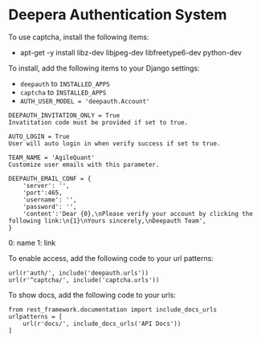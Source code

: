 # Deepera Authentication System
To use captcha, install the following items:
- apt-get -y install libz-dev libjpeg-dev libfreetype6-dev python-dev

To install, add the following items to your Django settings:
- `deepauth` to `INSTALLED_APPS`
- `captcha` to `INSTALLED_APPS`
- `AUTH_USER_MODEL = 'deepauth.Account'`

```
DEEPAUTH_INVITATION_ONLY = True
Invatitation code must be provided if set to true.

AUTO_LOGIN = True
User will auto login in when verify success if set to true.

TEAM_NAME = 'AgileQuant'
Customize user emails with this parameter.

DEEPAUTH_EMAIL_CONF = {
    'server': '',
    'port':465,
    'username': '',
    'password': '',
    'content':'Dear {0},\nPlease verify your account by clicking the following link:\n{1}\nYours sincerely,\nDeepauth Team',
}
```

0: name
1: link

To enable access, add the following code to your url patterns:
```
url(r'auth/', include('deepauth.urls'))
url(r'^captcha/', include('captcha.urls'))
```

To show docs, add the following code to your urls:
```
from rest_framework.documentation import include_docs_urls
urlpatterns = [
    url(r'docs/', include_docs_urls('API Docs'))
]
```

